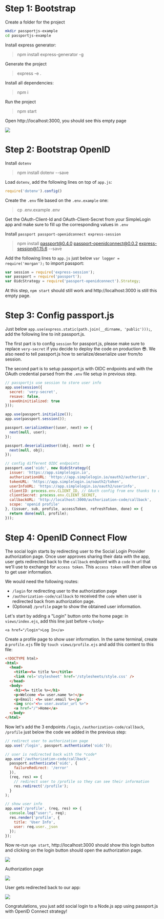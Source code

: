 # Step 1: Bootstrap

Create a folder for the project 

```bash
mkdir passportjs-example 
cd passportjs-example 
```

Install express generator:

> npm install express-generator -g

Generate the project

> express -e .

Install all dependencies:

> npm i

Run the project

> npm start

Open http://localhost:3000, you should see this empty page

![](./docs/step-1.png)

# Step 2: Bootstrap OpenID

Install `dotenv`

> npm install dotenv --save

Load `dotenv`, add the following lines on top of `app.js`:

```js
require('dotenv').config()
```

Create the `.env` file based on the `.env.example` one:

> cp .env.example .env

Get the OAuth-Client-Id and OAuth-Client-Secret from your SimpleLogin app and make sure to fill up the corresponding values in `.env`

Install `passport passport-openidconnect express-session`

> npm install passport@0.4.0 passport-openidconnect@0.0.2 express-session@1.15.6 --save

Add the following lines to `app.js` just below `var logger = require('morgan');` to import passport:

```js
var session = require('express-session');
var passport = require('passport');
var OidcStrategy = require('passport-openidconnect').Strategy;
```

At this step, `npm start` should still work and http://localhost:3000 is still this empty page.


# Step 3: Config passport.js

Just below `app.use(express.static(path.join(__dirname, 'public')));`, add the following line to init passport.js.

The first part is to config `session` for passport.js, please make sure to replace `very-secret` if you decide to deploy the code on production 😎. We also need to tell passport.js how to serialize/deserialize user from/to session.

The second part is to setup passport.js with OIDC endpoints and with the OAuth credential parsed from the `.env` file setup in previous step. 

```js
// passportjs use session to store user info
app.use(session({
  secret: 'very-secret',
  resave: false,
  saveUninitialized: true
}));

app.use(passport.initialize());
app.use(passport.session());

passport.serializeUser((user, next) => {
  next(null, user);
});

passport.deserializeUser((obj, next) => {
  next(null, obj);
});

// config different OIDC endpoints
passport.use('oidc', new OidcStrategy({
  issuer: 'https://app.simplelogin.io',
  authorizationURL: 'https://app.simplelogin.io/oauth2/authorize',
  tokenURL: 'https://app.simplelogin.io/oauth2/token',
  userInfoURL: 'https://app.simplelogin.io/oauth2/userinfo',
  clientID: process.env.CLIENT_ID, // OAuth config from env thanks to dotenv
  clientSecret: process.env.CLIENT_SECRET,
  callbackURL: 'http://localhost:3000/authorization-code/callback',
  scope: 'openid profile'
}, (issuer, sub, profile, accessToken, refreshToken, done) => {
  return done(null, profile);
}));

```

# Step 4: OpenID Connect Flow

The social login starts by redirecting user to the Social Login Provider authorization page. Once user approves sharing their data with the app, user gets redirected back to the `callback` endpoint with a `code` in url that we'll use to exchange for `access token`. This `access token` will then allow us to get user information.

We would need the following routes:

- `/login` for redirecting user to the authorization page
- `/authorization-code/callback` to received the `code` when user is redirected back from authorization page.
- (Optional) `/profile` page to show the obtained user information.

Let's start by adding a "Login" button onto the home page: in `views/index.ejs`, add this line just before `</body>`

```
<a href="/login">Log In</a>
```

Create a profile page to show user information. In the same terminal, create a `profile.ejs` file by `touch views/profile.ejs` and add this content to this file:

```html
<!DOCTYPE html>
<html>
  <head>
    <title><%= title %></title>
    <link rel='stylesheet' href='/stylesheets/style.css' />
  </head>
  <body>
    <h1><%= title %></h1>
    <p>Welcome <%= user.name %>!</p>    
    <p>Email: <%= user.email %></p>
    <img src="<%= user.avatar_url %>">
    <a href="/">Home</a>
  </body>
</html>
```

Now let's add the 3 endpoints `/login`, `/authorization-code/callback`, `/profile` just below the code we added in the previous step:

```js
// redirect user to authorization page
app.use('/login', passport.authenticate('oidc'));

// user is redirected back with the *code*
app.use('/authorization-code/callback',
  passport.authenticate('oidc', {
    failureRedirect: '/error'
  }),
  (req, res) => {
    // redirect user to /profile so they can see their information
    res.redirect('/profile');
  }
);

// show user info
app.use('/profile', (req, res) => {
  console.log("user:", req);
  res.render('profile', {
    title: 'User Info',
    user: req.user._json
  });
});
```

Now re-run `npm start`, http://localhost:3000 should show this login button and clicking on the login button should open the authorization page.

![](./docs/step-4a.png)

Authorization page

![](./docs/step-4b.png)

User gets redirected back to our app:

![](./docs/step-4c.png)

Congratulations, you just add social login to a Node.js app using passport.js with OpenID Connect strategy!












